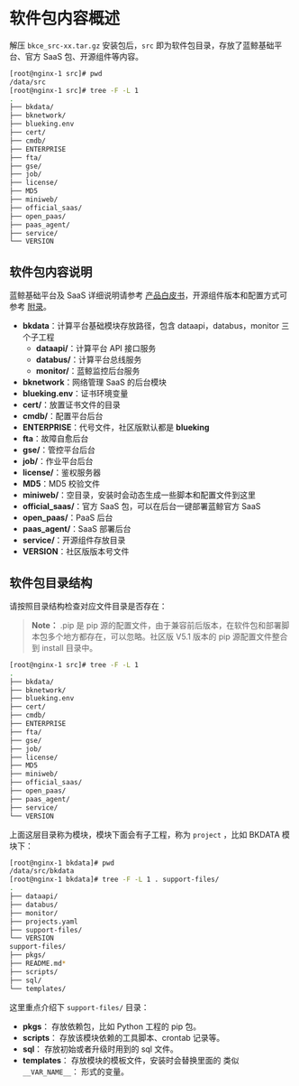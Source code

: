 # 软件包内容概述

解压 `bkce_src-xx.tar.gz` 安装包后，`src` 即为软件包目录，存放了蓝鲸基础平台、官方 SaaS 包、开源组件等内容。

```bash
[root@nginx-1 src]# pwd
/data/src
[root@nginx-1 src]# tree -F -L 1
.
├── bkdata/
├── bknetwork/
├── blueking.env
├── cert/
├── cmdb/
├── ENTERPRISE
├── fta/
├── gse/
├── job/
├── license/
├── MD5
├── miniweb/
├── official_saas/
├── open_paas/
├── paas_agent/
├── service/
└── VERSION
```

## 软件包内容说明

蓝鲸基础平台及 SaaS 详细说明请参考 [产品白皮书](https://bk.tencent.com/docs/)，开源组件版本和配置方式可参考 [附录](../../附录/开源组件版本/version.md)。

- **bkdata**：计算平台基础模块存放路径，包含 dataapi，databus，monitor 三个子工程
  - **dataapi/**：计算平台 API 接口服务
  - **databus/**：计算平台总线服务
  - **monitor/**：蓝鲸监控后台服务
- **bknetwork**：网络管理 SaaS 的后台模块
- **blueking.env**：证书环境变量
- **cert/**：放置证书文件的目录
- **cmdb/**：配置平台后台
- **ENTERPRISE**：代号文件，社区版默认都是 **blueking**
- **fta**：故障自愈后台
- **gse/**：管控平台后台
- **job/**：作业平台后台
- **license/**：鉴权服务器
- **MD5**：MD5 校验文件
- **miniweb/**：空目录，安装时会动态生成一些脚本和配置文件到这里
- **official_saas/**：官方 SaaS 包，可以在后台一键部署蓝鲸官方 SaaS
- **open_paas/**：PaaS 后台
- **paas_agent/**：SaaS 部署后台
- **service/**：开源组件存放目录
- **VERSION**：社区版版本号文件

## 软件包目录结构

请按照目录结构检查对应文件目录是否存在：

> **Note：** .pip 是 pip 源的配置文件，由于兼容前后版本，在软件包和部署脚本包多个地方都存在，可以忽略。社区版 V5.1 版本的 pip 源配置文件整合到 install 目录中。

```bash
[root@nginx-1 src]# tree -F -L 1
.
├── bkdata/
├── bknetwork/
├── blueking.env
├── cert/
├── cmdb/
├── ENTERPRISE
├── fta/
├── gse/
├── job/
├── license/
├── MD5
├── miniweb/
├── official_saas/
├── open_paas/
├── paas_agent/
├── service/
└── VERSION
```

上面这层目录称为模块，模块下面会有子工程，称为 `project` ，比如 BKDATA 模块下：

```bash
[root@nginx-1 bkdata]# pwd
/data/src/bkdata
[root@nginx-1 bkdata]# tree -F -L 1 . support-files/
.
├── dataapi/
├── databus/
├── monitor/
├── projects.yaml
├── support-files/
└── VERSION
support-files/
├── pkgs/
├── README.md*
├── scripts/
├── sql/
└── templates/
```

这里重点介绍下 `support-files/` 目录：

- **pkgs**： 存放依赖包，比如 Python 工程的 pip 包。
- **scripts**： 存放该模块依赖的工具脚本、crontab 记录等。
- **sql**： 存放初始或者升级时用到的 sql 文件。
- **templates**： 存放模块的模板文件，安装时会替换里面的 类似 `__VAR_NAME__`： 形式的变量。
